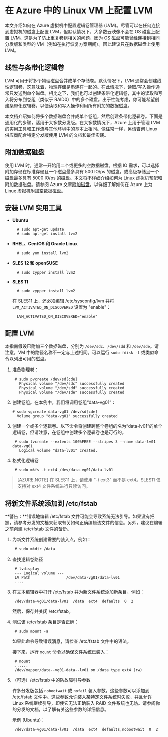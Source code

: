 <properties 
	pageTitle="在运行 Linux 的虚拟机上配置 LVM | Azure" 
	description="了解如何在 Azure 中的 Linux 上配置 LVM。" 
	services="virtual-machines-linux" 
	documentationCenter="na" 
	authors="szarkos"  
	manager="timlt" 
	editor="tysonn"
	tag="azure-service-management,azure-resource-manager" />

<tags
	ms.service="virtual-machines-linux"
	ms.date="08/24/2016"
	wacn.date="10/25/2016"/>


# 在 Azure 中的 Linux VM 上配置 LVM

本文介绍如何在 Azure 虚拟机中配置逻辑卷管理器 (LVM)。尽管可以在任何连接到虚拟机的磁盘上配置 LVM，但默认情况下，大多数云映像不会在 OS 磁盘上配置 LVM。这是为了防止重复卷组相关的问题，因为 OS 磁盘可能曾经连接到相同分发版和类型的 VM（例如在执行恢复方案期间）。因此建议只在数据磁盘上使用 LVM。


## 线性与条带化逻辑卷

LVM 可用于将多个物理磁盘合并成单个存储卷。默认情况下，LVM 通常会创建线性逻辑卷，这意味着，物理存储是串连在一起的。在此情况下，读取/写入操作通常只发送到单个磁盘。相比之下，我们也可以创建条带化逻辑卷，其中的读取和写入将分布到卷组（类似于 RAID0）中的多个磁盘。出于性能考虑，你可能希望创建条带化逻辑卷，以便读取和写入操作利用所有附加的数据磁盘。

本文档介绍如何将多个数据磁盘合并成单个卷组，然后创建条带化逻辑卷。下面是通用化的步骤，适用于大多数分发版。在大多数情况下，Azure 上用于管理 LVM 的实用工具和工作流与其他环境中的基本上相同。像往常一样，另请咨询 Linux 供应商配合特定分发版使用 LVM 的文档和最佳实践。


## 附加数据磁盘
使用 LVM 时，通常一开始用二个或更多的空数据磁盘。根据 IO 需求，可以选择附加存储在标准存储且一个磁盘最多具有 500 IO/ps 的磁盘，或高级存储且一个磁盘最多具有 5000 IO/ps 的磁盘。本文将不详细介绍如何为 Linux 虚拟机预配和附加数据磁盘。请参阅 Azure 文章[附加磁盘](/documentation/articles/virtual-machines-linux-add-disk/)，以详细了解如何在 Azure 上为 Linux 虚拟机附加空数据磁盘。

## 安装 LVM 实用工具

- **Ubuntu**

		# sudo apt-get update
		# sudo apt-get install lvm2

- **RHEL、CentOS 和 Oracle Linux**

		# sudo yum install lvm2

- **SLES 12 和 openSUSE**

		# sudo zypper install lvm2

- **SLES 11**

		# sudo zypper install lvm2

	在 SLES11 上，还必须编辑 /etc/sysconfig/lvm 并将 `LVM_ACTIVATED_ON_DISCOVERED` 设置为 "enable"：

		LVM_ACTIVATED_ON_DISCOVERED="enable" 


## 配置 LVM
本指南假设已附加三个数据磁盘，分别为 `/dev/sdc`、`/dev/sdd` 和 `/dev/sde`。请注意，VM 中的路径名称不一定与上述相同。可以运行 `sudo fdisk -l` 或类似命令以列出可用的磁盘。

1. 准备物理卷：

		# sudo pvcreate /dev/sd[cde]
		  Physical volume "/dev/sdc" successfully created
		  Physical volume "/dev/sdd" successfully created
		  Physical volume "/dev/sde" successfully created


2.  创建卷组。在本例中，我们将调用卷组“data-vg01”：

		# sudo vgcreate data-vg01 /dev/sd[cde]
		  Volume group "data-vg01" successfully created


3. 创建一个或多个逻辑卷。以下命令将创建跨整个卷组的名为“data-lv01”的单个逻辑卷，但请注意，在卷组中创建多个逻辑卷也是可行的。

		# sudo lvcreate --extents 100%FREE --stripes 3 --name data-lv01 data-vg01
		  Logical volume "data-lv01" created.


4. 格式化逻辑卷

		# sudo mkfs -t ext4 /dev/data-vg01/data-lv01

  >[AZURE.NOTE] 在 SLES11 上，请使用 "-t ext3" 而不是 ext4。SLES11 仅支持对 ext4 文件系统进行只读访问。


## 将新文件系统添加到 /etc/fstab

**警告：**错误地编辑 /etc/fstab 文件可能会导致系统无法引导。如果没有把握，请参考分发的文档来获取有关如何正确编辑该文件的信息。另外，建议在编辑之前创建 /etc/fstab 文件的备份。

1. 为新文件系统创建需要的装入点，例如：

		# sudo mkdir /data


2. 查找逻辑卷路径

		# lvdisplay
		--- Logical volume ---
		LV Path                /dev/data-vg01/data-lv01
		....


3. 在文本编辑器中打开 /etc/fstab 并为新文件系统添加新条目，例如：

		/dev/data-vg01/data-lv01  /data  ext4  defaults  0  2

	然后，保存并关闭 /etc/fstab。


4. 测试该 /etc/fstab 条目是否正确：

		# sudo mount -a

	如果此命令导致错误消息，请检查 /etc/fstab 文件中的语法。

	接下来，运行 `mount` 命令以确保文件系统已装入：

		# mount
		......
		/dev/mapper/data--vg01-data--lv01 on /data type ext4 (rw)


5. （可选）/etc/fstab 中的防故障引导参数

	许多分发版包括 `nobootwait` 或 `nofail` 装入参数，这些参数可以添加到 /etc/fstab 文件中。这些参数允许装入某特定文件系统时失败，并且允许 Linux 系统继续引导，即使它无法正确装入 RAID 文件系统也无妨。请参阅你的分发的文档，以了解有关这些参数的详细信息。

	示例 (Ubuntu)：

		/dev/data-vg01/data-lv01  /data  ext4  defaults,nobootwait  0  2

<!---HONumber=Mooncake_0606_2016-->
